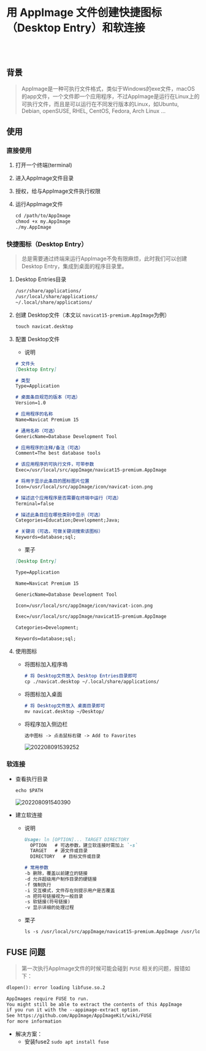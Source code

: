 # 用 AppImage 文件创建快捷图标（Desktop Entry）和软连接

</br>
</br>

## 背景

> AppImage是一种可执行文件格式，类似于Windows的exe文件，macOS的app文件，一个文件即一个应用程序，不过AppImage是运行在Linux上的可执行文件，而且是可以运行在不同发行版本的Linux，如Ubuntu, Debian, openSUSE, RHEL, CentOS, Fedora, Arch Linux ...

## 使用

### 直接使用

1. 打开一个终端(terminal)
2. 进入AppImage文件目录
3. 授权，给与AppImage文件执行权限
4. 运行AppImage文件

    ```md
    cd /path/to/AppImage
    chmod +x my.AppImage
    ./my.AppImage
    ```

### 快捷图标（Desktop Entry）

> 总是需要通过终端来运行AppImage不免有限麻烦，此时我们可以创建Desktop Entry，集成到桌面的程序目录里。

1. Desktop Entries目录

    ```md
    /usr/share/applications/
    /usr/local/share/applications/
    ~/.local/share/applications/
    ```

2. 创建 Desktop文件（本文以 `navicat15-premium.AppImage`为例）

    ```md
    touch navicat.desktop
    ```

3. 配置 Desktop文件
  
    - 说明

    ```md
    # 文件头
    [Desktop Entry]

    # 类型
    Type=Application

    # 桌面条目规范的版本（可选）
    Version=1.0

    # 应用程序的名称
    Name=Navicat Premium 15

    # 通用名称（可选）
    GenericName=Database Development Tool

    # 应用程序的注释/备注（可选）
    Comment=The best database tools

    # 该应用程序的可执行文件，可带参数
    Exec=/usr/local/src/appImage/navicat15-premium.AppImage

    # 将用于显示此条目的图标图片位置
    Icon=/usr/local/src/appImage/icon/navicat-icon.png

    # 描述这个应用程序是否需要在终端中运行（可选）
    Terminal=false

    # 描述此条目应在哪些类别中显示（可选）
    Categories=Education;Development;Java;

    # 关键词（可选，可做关键词搜索该图标）
    Keywords=database;sql;    
    ```

    - 栗子

    ```md
    [Desktop Entry]

    Type=Application

    Name=Navicat Premium 15

    GenericName=Database Development Tool

    Icon=/usr/local/src/appImage/icon/navicat-icon.png

    Exec=/usr/local/src/appImage/navicat15-premium.AppImage

    Categories=Development;

    Keywords=database;sql;
    ```

4. 使用图标

    - 将图标加入程序塢

        ```md
        # 将 Desktop文件放入 Desktop Entries目录即可
        cp ./navicat.desktop ~/.local/share/applications/
        ```

    - 将图标加入桌面

        ```md
        # 将 Desktop文件放入 桌面目录即可
        mv navicat.desktop ~/Desktop/
        ```

    - 将程序加入侧边栏

        ```md
        选中图标 -> 点击鼠标右键 -> Add to Favorites
        ```

        ![202208091539252](https://gitee.com/librarookie/picgo/raw/master/img/202208091539252.png)

### 软连接

- 查看执行目录

    ```md
    echo $PATH
    ```

    ![202208091540390](https://gitee.com/librarookie/picgo/raw/master/img/202208091540390.png)

- 建立软连接
  - 说明

    ```md
    Usage: ln [OPTION]... TARGET DIRECTORY
      OPTION   # 可选参数，建立软连接时需加上 `-s`
      TARGET   # 源文件或目录
      DIRECTORY   # 目标文件或目录

    # 常用参数
    -b 删除，覆盖以前建立的链接
    -d 允许超级用户制作目录的硬链接
    -f 强制执行
    -i 交互模式，文件存在则提示用户是否覆盖
    -n 把符号链接视为一般目录
    -s 软链接(符号链接)
    -v 显示详细的处理过程
    ```

  - 栗子

    ```md
    ls -s /usr/local/src/appImage/navicat15-premium.AppImage /usr/local/bin/navicat
    ```

## FUSE 问题

> 第一次执行AppImage文件的时候可能会碰到 `PUSE` 相关的问题，报错如下：

```md
dlopen(): error loading libfuse.so.2

AppImages require FUSE to run.
You might still be able to extract the contents of this AppImage
if you run it with the --appimage-extract option.
See https://github.com/AppImage/AppImageKit/wiki/FUSE
for more information
```

- 解决方案：
  - 安装fuse2 `sudo apt install fuse`

</br>
</br>
